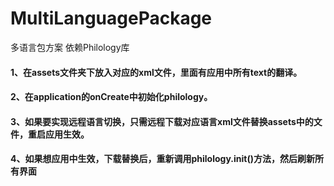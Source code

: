 # MultiLanguagePackage
多语言包方案
依赖Philology库


#### 1、在assets文件夹下放入对应的xml文件，里面有应用中所有text的翻译。
#### 2、在application的onCreate中初始化philology。
#### 3、如果要实现远程语言切换，只需远程下载对应语言xml文件替换assets中的文件，重启应用生效。
#### 4、如果想应用中生效，下载替换后，重新调用philology.init()方法，然后刷新所有界面

